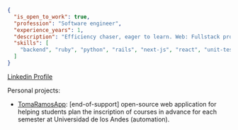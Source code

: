 ```json
{
  "is_open_to_work": true,
  "profession": "Software engineer",
  "experience_years": 1,
  "description": "Efficiency chaser, eager to learn. Web: Fullstack profile, but more inclined towards Backend (+ DevOps).",
  "skills": [
    "backend", "ruby", "python", "rails", "next-js", "react", "unit-testing", "docker-compose", "aws"
  ]
}
```

[Linkedin Profile](https://www.linkedin.com/in/ifgarces/)

Personal projects:

- [TomaRamosApp](https://github.com/ifgarces/TomaRamosApp_rails): [end-of-support] open-source web application for helping students plan the inscription of courses in advance for each semester at Universidad de los Andes (automation).
